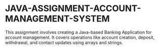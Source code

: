 # JAVA-ASSIGNMENT-ACCOUNT-MANAGEMENT-SYSTEM
This assignment involves creating a Java-based Banking Application for account management. It covers operations like account creation, deposit, withdrawal, and contact updates using arrays and strings.
